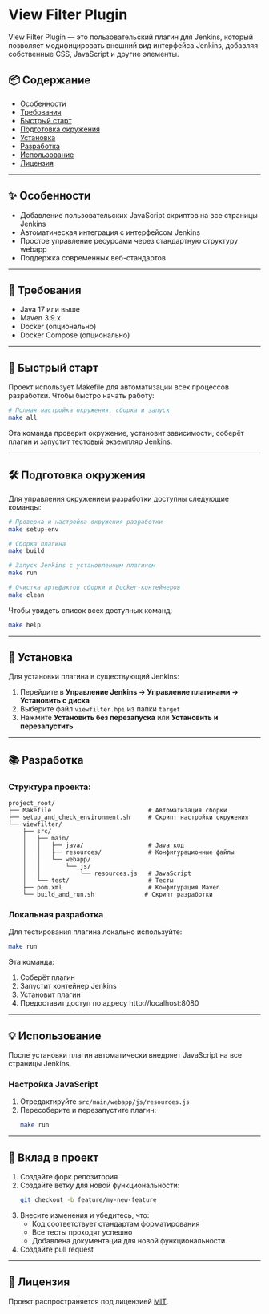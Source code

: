 # View Filter Plugin

View Filter Plugin — это пользовательский плагин для Jenkins, который позволяет модифицировать внешний вид интерфейса Jenkins, добавляя собственные CSS, JavaScript и другие элементы.

## 📦 Содержание

- [Особенности](#особенности)
- [Требования](#требования)
- [Быстрый старт](#быстрый-старт)
- [Подготовка окружения](#подготовка-окружения)
- [Установка](#установка)
- [Разработка](#разработка)
- [Использование](#использование)
- [Лицензия](#лицензия)

---

## ✨ Особенности

- Добавление пользовательских JavaScript скриптов на все страницы Jenkins
- Автоматическая интеграция с интерфейсом Jenkins
- Простое управление ресурсами через стандартную структуру webapp
- Поддержка современных веб-стандартов

---

## 🔧 Требования

- Java 17 или выше
- Maven 3.9.x
- Docker (опционально)
- Docker Compose (опционально)

---

## 🚀 Быстрый старт

Проект использует Makefile для автоматизации всех процессов разработки. Чтобы быстро начать работу:

```bash
# Полная настройка окружения, сборка и запуск
make all
```

Эта команда проверит окружение, установит зависимости, соберёт плагин и запустит тестовый экземпляр Jenkins.

---

## 🛠️ Подготовка окружения

Для управления окружением разработки доступны следующие команды:

```bash
# Проверка и настройка окружения разработки
make setup-env

# Сборка плагина
make build

# Запуск Jenkins с установленным плагином
make run

# Очистка артефактов сборки и Docker-контейнеров
make clean
```

Чтобы увидеть список всех доступных команд:
```bash
make help
```

---

## 🚀 Установка

Для установки плагина в существующий Jenkins:

1. Перейдите в **Управление Jenkins → Управление плагинами → Установить с диска**
2. Выберите файл `viewfilter.hpi` из папки `target`
3. Нажмите **Установить без перезапуска** или **Установить и перезапустить**

---

## 📚 Разработка

### Структура проекта:

```
project_root/
├── Makefile                           # Автоматизация сборки
├── setup_and_check_environment.sh     # Скрипт настройки окружения
└── viewfilter/
    ├── src/
    │   ├── main/
    │   │   ├── java/                  # Java код
    │   │   ├── resources/             # Конфигурационные файлы
    │   │   └── webapp/
    │   │       └── js/
    │   │           └── resources.js   # JavaScript
    │   └── test/                      # Тесты
    ├── pom.xml                        # Конфигурация Maven
    └── build_and_run.sh              # Скрипт разработки
```

### Локальная разработка

Для тестирования плагина локально используйте:

```bash
make run
```

Эта команда:
1. Соберёт плагин
2. Запустит контейнер Jenkins
3. Установит плагин
4. Предоставит доступ по адресу http://localhost:8080

---

## 💡 Использование

После установки плагин автоматически внедряет JavaScript на все страницы Jenkins.

### Настройка JavaScript

1. Отредактируйте `src/main/webapp/js/resources.js`
2. Пересоберите и перезапустите плагин:
   ```bash
   make run
   ```

---

## 🤝 Вклад в проект

1. Создайте форк репозитория
2. Создайте ветку для новой функциональности:
   ```bash
   git checkout -b feature/my-new-feature
   ```
3. Внесите изменения и убедитесь, что:
   - Код соответствует стандартам форматирования
   - Все тесты проходят успешно
   - Добавлена документация для новой функциональности
4. Создайте pull request

---

## 📜 Лицензия

Проект распространяется под лицензией [MIT](https://opensource.org/license/mit/).
